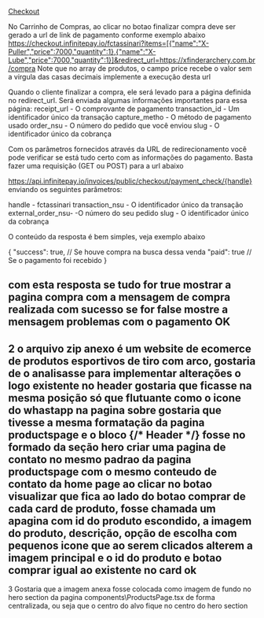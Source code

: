 [Checkout](https://www.infinitepay.io/checkout)

No Carrinho de Compras, ao clicar no botao finalizar compra deve ser gerado a url de link de pagamento conforme exemplo abaixo
https://checkout.infinitepay.io/fctassinari?items=[{"name":"X-Puller","price":7000,"quantity":1},{"name":"X-Lube","price":7000,"quantity":1}]&redirect_url=https://xfinderarchery.com.br/compra
Note que no array de produtos, o campo price recebe o valor sem a virgula das casas decimais
implemente a execução desta url 

Quando o cliente finalizar a compra, ele será levado para a página definida no redirect_url. Será enviada algumas informações importantes para essa página:
receipt_url - O comprovante de pagamento
transaction_id - Um identificador único da transação
capture_metho - O método de pagamento usado
order_nsu - O número do pedido que você enviou
slug - O identificador único da cobrança

Com os parâmetros fornecidos através da URL de redirecionamento você pode verificar se está tudo certo com as informações do pagamento. Basta fazer uma requisição (GET ou POST) para a url abaixo

https://api.infinitepay.io/invoices/public/checkout/payment_check/{handle}
enviando os seguintes parâmetros:

handle - fctassinari
transaction_nsu - O identificador único da transação
external_order_nsu- -O número do seu pedido
slug - O identificador único da cobrança


O conteúdo da resposta é bem simples, veja exemplo abaixo 

{
   "success": true, // Se houve compra na busca dessa venda
   "paid": true // Se o pagamento foi recebido
}

com esta resposta se tudo for true mostrar a pagina compra com a mensagem de compra realizada com sucesso se for false mostre a mensagem problemas com o pagamento
OK
----------------------------------------------------------------------------------------------------------------------------
2
o arquivo zip anexo é um website de ecomerce de produtos esportivos de tiro com arco, gostaria de o analisasse para implementar alterações
o logo existente no header gostaria que ficasse na mesma posição só que flutuante como o icone do whastapp
na pagina sobre  gostaria que tivesse a mesma formatação da pagina productspage e o bloco {/* Header */} fosse no formado da seção hero
criar uma pagina de contato no mesmo padrao da pagina productspage com o mesmo conteudo de contato da home page
ao clicar no botao visualizar que fica ao lado do botao comprar de cada card de produto, fosse chamada um apagina com id do produto escondido, a imagem do produto, descrição, opção de escolha
com pequenos icone que ao serem clicados alterem a imagem principal e o id do produto e botao comprar igual ao existente no card
ok
----------------------------------------------------------------------------------------------------------------------------
3
Gostaria que a imagem anexa fosse colocada como imagem de fundo no hero section da pagina components\ProductsPage.tsx de forma centralizada,
ou seja que o centro do alvo fique no centro do hero section
